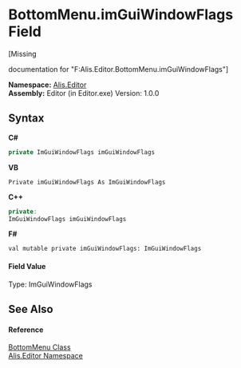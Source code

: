 # BottomMenu.imGuiWindowFlags Field
 

\[Missing <summary> documentation for "F:Alis.Editor.BottomMenu.imGuiWindowFlags"\]

**Namespace:**&nbsp;<a href="b150ade4-39de-a232-5f06-d3cdc1b2c538">Alis.Editor</a><br />**Assembly:**&nbsp;Editor (in Editor.exe) Version: 1.0.0

## Syntax

**C#**<br />
``` C#
private ImGuiWindowFlags imGuiWindowFlags
```

**VB**<br />
``` VB
Private imGuiWindowFlags As ImGuiWindowFlags
```

**C++**<br />
``` C++
private:
ImGuiWindowFlags imGuiWindowFlags
```

**F#**<br />
``` F#
val mutable private imGuiWindowFlags: ImGuiWindowFlags
```


#### Field Value
Type: ImGuiWindowFlags

## See Also


#### Reference
<a href="29b2535b-eddd-1bef-fb4c-256859f2db11">BottomMenu Class</a><br /><a href="b150ade4-39de-a232-5f06-d3cdc1b2c538">Alis.Editor Namespace</a><br />